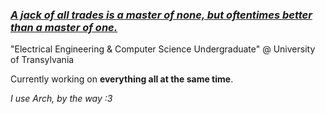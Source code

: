 ### <ins>*A jack of all trades is a master of none, but oftentimes better than a master of one.*</ins>

"Electrical Engineering & Computer Science Undergraduate" @ University of Transylvania

Currently working on **everything all at the same time**. 

*I use Arch, by the way :3*
